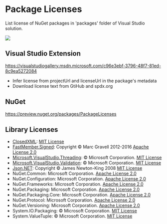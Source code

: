 # Package Licenses

List license of NuGet packages in 'packages' folder of Visual Studio solution.

![](https://github.com/jz5/package-licenses/blob/master/Resources/license.png?raw=true)

## Visual Studio Extension

https://visualstudiogallery.msdn.microsoft.com/c96e3ebf-3796-48f7-81ed-8c9ea5272084

* Infer license from projectUrl and licenseUrl in the package's metadata
* Download license text from GtiHub and spdx.org

## NuGet

https://preview.nuget.org/packages/PackageLicenses

## Library Licenses

* [ClosedXML](https://github.com/ClosedXML/ClosedXML): [MIT License](https://github.com/ClosedXML/ClosedXML/blob/master/LICENSE)
* [FastMember.Signed](https://github.com/mgravell/fast-member): Copyright © Marc Gravell 2012-2016 [Apache License 2.0](http://www.apache.org/licenses/LICENSE-2.0)
* [Microsoft.VisualStudio.Threading](https://github.com/Microsoft/vs-threading): © Microsoft Corporation.  [MIT License](https://raw.githubusercontent.com/Microsoft/vs-threading/12959e1eb9/LICENSE)
* [Microsoft.VisualStudio.Validation](https://github.com/Microsoft/vs-validation): © Microsoft Corporation. [MIT License](https://raw.githubusercontent.com/Microsoft/vs-validation/6c824ac4d8/LICENSE)
* [Json.NET](http://www.newtonsoft.com/json): Copyright © James Newton-King 2008 [MIT License](https://raw.github.com/JamesNK/Newtonsoft.Json/master/LICENSE.md)
* NuGet.Common: Microsoft Corporation. [Apache License 2.0](https://raw.githubusercontent.com/NuGet/NuGet.Client/dev/LICENSE.txt)
* NuGet.Configuration: Microsoft Corporation. [Apache License 2.0](https://raw.githubusercontent.com/NuGet/NuGet.Client/dev/LICENSE.txt)
* NuGet.Frameworks: Microsoft Corporation. [Apache License 2.0](https://raw.githubusercontent.com/NuGet/NuGet.Client/dev/LICENSE.txt)
* NuGet.Packaging: Microsoft Corporation. [Apache License 2.0](https://raw.githubusercontent.com/NuGet/NuGet.Client/dev/LICENSE.txt)
* NuGet.Packaging.Core: Microsoft Corporation. [Apache License 2.0](https://raw.githubusercontent.com/NuGet/NuGet.Client/dev/LICENSE.txt)
* NuGet.Protocol: Microsoft Corporation. [Apache License 2.0](https://raw.githubusercontent.com/NuGet/NuGet.Client/dev/LICENSE.txt)
* NuGet.Versioning: Microsoft Corporation. [Apache License 2.0](https://raw.githubusercontent.com/NuGet/NuGet.Client/dev/LICENSE.txt)
* System.IO.Packaging: © Microsoft Corporation.  [MIT License](https://github.com/dotnet/corefx/blob/master/LICENSE.TXT)
* System.ValueTuple: © Microsoft Corporation.  [MIT License](https://github.com/dotnet/corefx/blob/master/LICENSE.TXT)
